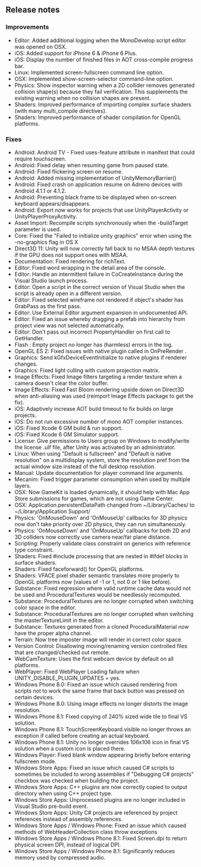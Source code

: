 ## Release notes

### Improvements

-   Editor: Added additional logging when the MonoDevelop script editor was opened on OSX.
-   iOS: Added support for iPhone 6 & iPhone 6 Plus.
-   iOS: Display the number of finished files in AOT cross-compile progress bar.
-   Linux: Implemented screen-fullscreen command line option.
-   OSX: Implemented show-screen-selector command-line option.
-   Physics: Show inspector warning when a 2D collider removes generated collision shape(s) because they fail verification. This supplements the existing warning when no collision shapes are present.
-   Shaders: Improved performance of importing complex surface shaders (with many multi_compile directives).
-   Shaders: Improved performance of shader compilation for OpenGL platforms.

### Fixes

-   Android: Android TV - Fixed uses-feature attribute in manifest that could require touchscreen.
-   Android: Fixed delay when resuming game from paused state.
-   Android: Fixed flickering screen on resume.
-   Android: Added missing implementation of UnityMemoryBarrier()
-   Android: Fixed crash on application resume on Adreno devices with Android 4.1.1 or 4.1.2.
-   Android: Preventing black frame to be displayed when on-screen keyboard appears/disappears.
-   Android: Export now works for projects that use UnityPlayerActivity or UnityPlayerProxyActivity.
-   Asset Import: Recompile scripts synchronously when the -buildTarget parameter is used.
-   Core: Fixed the \"Failed to initialize unity graphics\" error when using the -no-graphics flag in OS X
-   Direct3D 11: Unity will now correctly fall back to no MSAA depth textures if the GPU does not support ones with MSAA.
-   Documentation: Fixed rendering for richText.
-   Editor: Fixed word wrapping in the detail area of the console.
-   Editor: Handle an intermittent failure in CoCreateInstance during the Visual Studio launch process.
-   Editor: Open a script in the correct version of Visual Studio when the script is already open in a different version.
-   Editor: Fixed selected wireframe not rendered if object\'s shader has GrabPass as the first pass.
-   Editor: Use External Editor argument expansion in undocumented API.
-   Editor: Fixed an issue whereby dragging a prefab into hierarchy from project view was not selected automatically.
-   Editor: Don\'t pass out incorrect PropertyHandler on first call to GetHandler.
-   Flash : Empty project no longer has (harmless) errors in the log.
-   OpenGL ES 2: Fixed issues with native plugin called in OnPreRender .
-   Graphics: Send kGfxDeviceEventInitialize to native plugins if renderer changes.
-   Graphics: Fixed light culling with custom projection matrix.
-   Image Effects: Fixed Image filters targeting a render texture when a camera doesn\'t clear the color buffer.
-   Image Effects: Fixed Fast Bloom rendering upside down on Direct3D when anti-aliasing was used (reimport Image Effects package to get the fix).
-   iOS: Adaptively increase AOT build timeout to fix builds on large projects.
-   iOS: Do not run excessive number of mono AOT compiler instances.
-   iOS: Fixed Xcode 6 GM build & run support.
-   iOS: Fixed Xcode 6 GM Simulator support.
-   License: Give permissions to Users group on Windows to modify/write the license .ulf file, after Unity was activated by an administrator.
-   Linux: When using \"Default is fullscreen\" and \"Default is native resolution\" on a multidisplay system, store the resolution pref from the actual window size instead of the full desktop resolution.
-   Manual: Update documentation for player command line arguments.
-   Mecanim: Fixed trigger parameter consumption when used by multiple layers.
-   OSX: Now GameKit is loaded dynamically, it should help with Mac App Store submissions for games, which are not using Game Center.
-   OSX: Application.persistentDataPath changed from \~/Library/Caches/ to \~/Library/Application Support/
-   Physics: \'OnMouseDown\' and \'OnMouseUp\' callbacks for 3D physics now don\'t take priority over 2D physics, they can run simultaneously.
-   Physics: \'OnMouseDown\' and \'OnMouseUp\' callbacks for both 2D and 3D colliders now correctly use camera near/far plane distance.
-   Scripting: Properly validate class constraint on generics with reference type constraint.
-   Shaders: Fixed #include processing that are nested in #ifdef blocks in surface shaders.
-   Shaders: Fixed faceforward() for OpenGL platforms.
-   Shaders: VFACE pixel shader semantic translates more properly to OpenGL platforms now (values of -1 or 1, not 0 or 1 like before).
-   Substance: Fixed regression where valid runtime cache data would not be used and ProceduralTextures would be needlessly recomputed.
-   Substance: ProceduralTextures are no longer corrupted when switching color space in the editor.
-   Substance: ProceduralTextures are no longer corrupted when switching the masterTextureLimit in the editor.
-   Substance: Textures generated from a cloned ProceduralMaterial now have the proper alpha channel.
-   Terrain: Now tree imposter image will render in correct color space.
-   Version Control: Disallowing moving/renaming version controlled files that are changed/checked out remote.
-   WebCamTexture: Uses the first webcam device by default on all platforms.
-   WebPlayer: Fixed WebPlayer Loading failure when UNITY_DISABLE_PLUGIN_UPDATES = yes.
-   Windows Phone 8.0: Fixed an issue which caused rendering from scripts not to work the same frame that back button was pressed on certain devices.
-   Windows Phone 8.0: Using image effects no longer distorts the image resolution.
-   Windows Phone 8.1: Fixed copying of 240% sized wide tile to final VS solution.
-   Windows Phone 8.1: TouchScreenKeyboard.visible no longer throws an exception if called before creating an actual keyboard.
-   Windows Phone 8.1: Unity no longer overrides 106x106 icon in final VS solution when a custom icon is placed there.
-   Windows Player: Fixed blank window appearing briefly before entering fullscreen mode.
-   Windows Store Apps: Fixed an issue which caused C# scripts to sometimes be included to wrong assemblies if \"Debugging C# projects\" checkbox was checked when building the project.
-   Windows Store Apps: C++ plugins are now correctly copied to output directory when using C++ project type.
-   Windows Store Apps: Unprocessed plugins are no longer included in Visual Studio pre-build event.
-   Windows Store Apps: Unity C# projects are referenced by project references instead of assembly references.
-   Windows Store Apps / Windows Phone: Fixed an issue which caused methods of WebHeaderCollection class throw exceptions
-   Windows Store Apps / Windows Phone 8.1: Fixed Screen.dpi to return physical screen DPI, instead of logical DPI.
-   Windows Store Apps / Windows Phone 8.1: Significantly reduces memory used by compressed audio.
